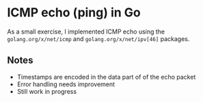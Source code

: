 # ICMP echo (ping) in Go

As a small exercise, I implemented ICMP echo using the `golang.org/x/net/icmp` and `golang.org/x/net/ipv[46]` packages.

## Notes

* Timestamps are encoded in the data part of of the echo packet
* Error handling needs improvement
* Still work in progress
